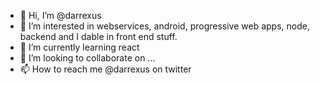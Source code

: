 - 👋 Hi, I’m @darrexus
- 👀 I’m interested in webservices, android, progressive web apps, node, backend and I dable in front end stuff.
- 🌱 I’m currently learning react
- 💞️ I’m looking to collaborate on ...
- 📫 How to reach me @darrexus on twitter

<!---
darrexus/darrexus is a ✨ special ✨ repository because its `README.md` (this file) appears on your GitHub profile.
You can click the Preview link to take a look at your changes.
--->
